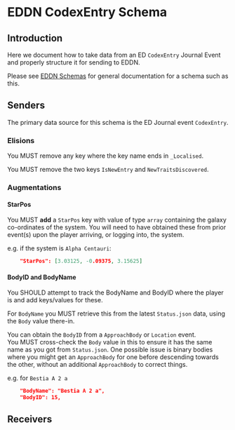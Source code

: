 # EDDN CodexEntry Schema

## Introduction
Here we document how to take data from an ED `CodexEntry` Journal Event and
properly structure it for sending to EDDN.

Please see [EDDN Schemas](...) for general documentation for a schema such as
this.

## Senders
The primary data source for this schema is the ED Journal event `CodexEntry`.

### Elisions
You MUST remove any key where the key name ends in 
`_Localised`.

You MUST remove the two keys `IsNewEntry` and `NewTraitsDiscovered`.

### Augmentations
#### StarPos
You MUST **add** a `StarPos` key with value of type `array` containing the 
galaxy co-ordinates of the system.  You will need to have obtained these 
from prior event(s) upon the player arriving, or logging into, the system.

e.g. if the system is `Alpha Centauri`:
```json
    "StarPos": [3.03125, -0.09375, 3.15625]
```

#### BodyID and BodyName
You SHOULD attempt to track the BodyName and BodyID where the player is 
and add keys/values for these.

For `BodyName` you MUST retrieve this from the latest `Status.json` data, 
using the `Body` value there-in.

You can obtain the `BodyID` from a `ApproachBody` or `Location` event.  
You MUST cross-check the `Body` value in this to ensure it has the same 
name as you got from `Status.json`.  One possible issue is binary bodies where
you might get an `ApproachBody` for one before descending towards the other, 
without an additional `ApproachBody` to correct things.

e.g. for `Bestia A 2 a`
```json
    "BodyName": "Bestia A 2 a",
    "BodyID": 15,
```

## Receivers
